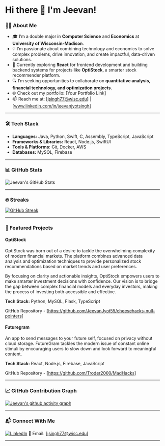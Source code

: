 # Hi there 👋 I'm Jeevan!

### 👨‍💻 About Me
- 🎓 I’m a double major in **Computer Science** and **Economics** at **University of Wisconsin-Madison**.
- 💡 I’m passionate about combining technology and economics to solve complex problems, drive innovation, and create impactful, data-driven solutions.
- 🌱 Currently exploring **React** for frontend development and building backend systems for projects like **OptiStock**, a smarter stock recommender platform.
- 🔍 I’m seeking opportunities to collaborate on **quantitative analysis, financial technology, and optimization projects**.
- 🌐 Check out my portfolio: [Your Portfolio Link]
- 📫 Reach me at: [jsingh77@wisc.edu] | [www.linkedin.com/in/jeevanjyotsingh]

---

### 🛠️ Tech Stack
- **Languages:** Java, Python, Swift, C, Assembly, TypeScript, JavaScript
- **Frameworks & Libraries:** React, Node.js, SwiftUI
- **Tools & Platforms:** Git, Docker, AWS
- **Databases:** MySQL, Firebase

---

### 📊 GitHub Stats
![Jeevan's GitHub Stats](https://github-readme-stats.vercel.app/api?username=JeevanJyot55&show_icons=true&theme=radical)

---

### 🔥 Streaks
[![GitHub Streak](https://github-readme-streak-stats.herokuapp.com?user=JeevanJyot55&theme=radical&hide_border=true)](https://git.io/streak-stats)

---

### 🚀 Featured Projects
#### **OptiStock**
OptiStock was born out of a desire to tackle the overwhelming complexity of modern financial markets. The platform combines advanced data analysis and optimization techniques to provide personalized stock recommendations based on market trends and user preferences.  

By focusing on clarity and actionable insights, OptiStock empowers users to make smarter investment decisions with confidence. Our vision is to bridge the gap between complex financial models and everyday investors, making the process of investing both accessible and effective.  

**Tech Stack:** Python, MySQL, Flask, TypeScript  

GitHub Repository - [https://github.com/JeevanJyot55/cheesehacks-null-pointers]

#### **Futuregram**
An app to send messages to your future self, focused on privacy without cloud storage. FutureGram tackles the modern issue of constant online stimuli by encouraging users to slow down and look forward to meaningful content.  

**Tech Stack:** React, Node.js, Firebase, JavaScript  

GitHub Repository - [https://github.com/Troder2000/MadHacks]

---

### 📈 GitHub Contribution Graph
[![Jeevan's github activity graph](https://github-readme-activity-graph.vercel.app/graph?username=JeevanJyot55&theme=react-dark)](https://github.com/ashutosh00710/github-readme-activity-graph)

---

### 📬 Connect With Me
[![LinkedIn](https://img.shields.io/badge/LinkedIn-Connect-blue)](https://www.linkedin.com/in/jeevanjyotsingh) 
📧 Email: [jsingh77@wisc.edu]

---
